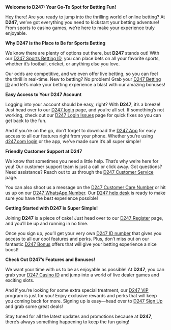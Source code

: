 <section><strong>Welcome to D247: Your Go-To Spot for Betting Fun!</strong>

Hey there! Are you ready to jump into the thrilling world of online betting? At <strong>D247</strong>, we’ve got everything you need to kickstart your betting adventure! From sports to casino games, we’re here to make your experience truly enjoyable.

<strong>Why D247 is the Place to Be for Sports Betting</strong>

We know there are plenty of options out there, but <strong>D247</strong> stands out! With our <a href="https://d247signup.com/">D247 Sports Betting ID</a>, you can place bets on all your favorite sports, whether it’s football, cricket, or anything else you love.

Our odds are competitive, and we even offer live betting, so you can feel the thrill in real-time. New to betting? No problem! Grab your <a href="https://d247signup.com/">D247 Betting ID</a> and let’s make your betting experience a blast with our amazing bonuses!

<strong>Easy Access to Your D247 Account</strong>

Logging into your account should be easy, right? With <strong>D247</strong>, it’s a breeze! Just head over to our <a href="https://d247signup.com/login">D247 login</a> page, and you’re all set. If something’s not working, check out our <a href="https://d247signup.com/">D247 Login Issues</a> page for quick fixes so you can get back to the fun.

And if you’re on the go, don’t forget to download the <a href="https://d247signup.com/">D247 App</a> for easy access to all our features right from your phone. Whether you’re using <a href="https://d247signup.com/">d247.com login</a> or the app, we’ve made sure it’s all super simple!

<strong>Friendly Customer Support at D247</strong>

We know that sometimes you need a little help. That’s why we’re here for you! Our customer support team is just a call or click away. Got questions? Need assistance? Reach out to us through the <a href="https://d247signup.com/customer-care/">D247 Customer Service</a> page.

You can also shoot us a message on the <a href="https://d247signup.com/customer-care/">D247 Customer Care Number</a> or hit us up on our <a href="https://d247signup.com/customer-care/">D247 WhatsApp Number</a>. Our <a href="https://d247signup.com/customer-care/">D247 help desk</a> is ready to make sure you have the best experience possible!

<strong>Getting Started with D247 is Super Simple!</strong>

Joining <strong>D247</strong> is a piece of cake! Just head over to our <a href="https://d247signup.com/register/">D247 Register</a> page, and you’ll be up and running in no time.

Once you sign up, you’ll get your very own <a href="https://d247signup.com/">D247 ID number</a> that gives you access to all our cool features and perks. Plus, don’t miss out on our fantastic <a href="https://d247signup.com/">D247 Bonus</a> offers that will give your betting experience a nice boost!

<strong>Check Out D247’s Features and Bonuses!</strong>

We want your time with us to be as enjoyable as possible! At <strong>D247</strong>, you can grab your <a href="https://d247signup.com/">D247 Casino ID</a> and jump into a world of live dealer games and exciting slots.

And if you’re looking for some extra special treatment, our <a href="https://d247signup.com/">D247 VIP</a> program is just for you! Enjoy exclusive rewards and perks that will keep you coming back for more. Signing up is easy—head over to <a href="https://d247signup.com/register/">D247 Sign Up</a> and grab some great deals!

Stay tuned for all the latest updates and promotions because at <strong>D247</strong>, there’s always something happening to keep the fun going!

&nbsp;

</section>
